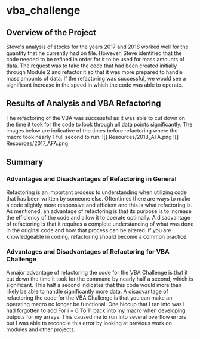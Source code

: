 # vba_challenge
## Overview of the Project
Steve's analysis of stocks for the years 2017 and 2018 worked well for the quantity that he currently had on file. However, Steve identified that the code needed to be refined in order for it to be used for mass amounts of data. The request was to take the code that had been created initially through Module 2 and refactor it so that it was more prepared to handle mass amounts of data. If the refactoring was successful, we would see a significant increase in the speed in which the code was able to operate.
## Results of Analysis and VBA Refactoring
The refactoring of the VBA was successful as it was able to cut down on the time it took for the code to look through all data points significantly. The images below are indicative of the times before refactoring where the macro took nearly 1 full second to run. 
![] Resources/2018_AFA.png
![] Resources/2017_AFA.png
## Summary
### Advantages and Disadvantages of Refactoring in General
Refactoring is an important process to understanding when utilizing code that has been written by someone else. Oftentimes there are ways to make a code slightly more responsive and efficient and this is what refactoring is. As mentioned, an advantage of refactoring is that its purpose is to increase the efficiency of the code and allow it to operate optimally. A disadvantage of refactoring is that it requires a complete understanding of what was done in the original code and how that process can be altered. If you are knowledgeable in coding, refactoring should become a common practice. 
### Advantages and Disadvantages of Refactoring for VBA Challenge
A major advantage of refactoring the code for the VBA Challenge is that it cut down the time it took for the command by nearly half a second, which is significant. This half a second indicates that this code would more than likely be able to handle significantly more data. 
A disadvantage of refactoring the code for the VBA Challenge is that you can make an operating macro no longer be functional. One hiccup that I ran into was I had forgotten to add For i = 0 To 11 back into my macro when developing outputs for my arrays. This caused me to run into several overflow errors but I was able to reconcile this error by looking at previous work on modules and other projects. 
